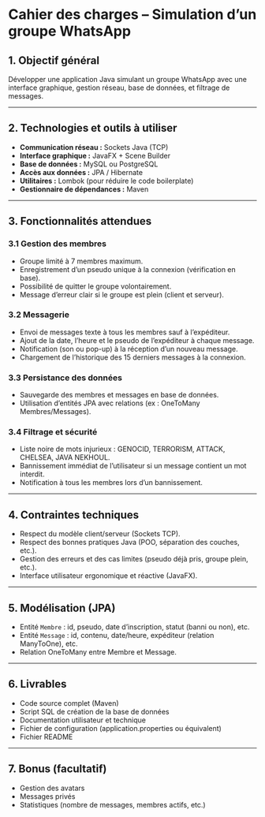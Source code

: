 # Cahier des charges – Simulation d’un groupe WhatsApp

## 1. Objectif général
Développer une application Java simulant un groupe WhatsApp avec une interface graphique, gestion réseau, base de données, et filtrage de messages.

---

## 2. Technologies et outils à utiliser
- **Communication réseau :** Sockets Java (TCP)
- **Interface graphique :** JavaFX + Scene Builder
- **Base de données :** MySQL ou PostgreSQL
- **Accès aux données :** JPA / Hibernate
- **Utilitaires :** Lombok (pour réduire le code boilerplate)
- **Gestionnaire de dépendances :** Maven

---

## 3. Fonctionnalités attendues

### 3.1 Gestion des membres
- Groupe limité à 7 membres maximum.
- Enregistrement d’un pseudo unique à la connexion (vérification en base).
- Possibilité de quitter le groupe volontairement.
- Message d’erreur clair si le groupe est plein (client et serveur).

### 3.2 Messagerie
- Envoi de messages texte à tous les membres sauf à l’expéditeur.
- Ajout de la date, l’heure et le pseudo de l’expéditeur à chaque message.
- Notification (son ou pop-up) à la réception d’un nouveau message.
- Chargement de l’historique des 15 derniers messages à la connexion.

### 3.3 Persistance des données
- Sauvegarde des membres et messages en base de données.
- Utilisation d’entités JPA avec relations (ex : OneToMany Membres/Messages).

### 3.4 Filtrage et sécurité
- Liste noire de mots injurieux : GENOCID, TERRORISM, ATTACK, CHELSEA, JAVA NEKHOUL.
- Bannissement immédiat de l’utilisateur si un message contient un mot interdit.
- Notification à tous les membres lors d’un bannissement.

---

## 4. Contraintes techniques
- Respect du modèle client/serveur (Sockets TCP).
- Respect des bonnes pratiques Java (POO, séparation des couches, etc.).
- Gestion des erreurs et des cas limites (pseudo déjà pris, groupe plein, etc.).
- Interface utilisateur ergonomique et réactive (JavaFX).

---

## 5. Modélisation (JPA)
- Entité `Membre` : id, pseudo, date d’inscription, statut (banni ou non), etc.
- Entité `Message` : id, contenu, date/heure, expéditeur (relation ManyToOne), etc.
- Relation OneToMany entre Membre et Message.

---

## 6. Livrables
- Code source complet (Maven)
- Script SQL de création de la base de données
- Documentation utilisateur et technique
- Fichier de configuration (application.properties ou équivalent)
- Fichier README

---

## 7. Bonus (facultatif)
- Gestion des avatars
- Messages privés
- Statistiques (nombre de messages, membres actifs, etc.)
